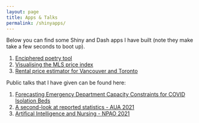 ```yaml
---
layout: page
title: Apps & Talks
permalink: /shinyapps/
---
```


Below you can find some Shiny and Dash apps I have built (note they make take a few seconds to boot up).

1. [Enciphered poetry tool](http://www.erikdrysdale.com/enciphered/)
2. [Visualising the MLS price index](https://erikinwest.shinyapps.io/mls_hpi/)
3. [Rental price estimator for Vancouver and Toronto](https://erikinwest.shinyapps.io/cl_shiny/)

Public talks that I have given can be found here:

1. [Forecasting Emergency Department Capacity Constraints for COVID Isolation Beds](https://slideslive.com/38943508/forecasting-emergency-department-capacity-constraints-for-covid-isolation-beds)
2. [A second-look at reported statistics - AUA 2021](https://youtu.be/hfT0A1Mu1mg)
3. [Artifical Intelligence and Nursing - NPAO 2021](https://youtu.be/ZTiLwk3VO3s)
